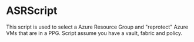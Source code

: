 # ASRScript

This script is used to select a Azure Resource Group and "reprotect" Azure VMs that are in a PPG.  Script assume you have a vault, fabric and policy.  

